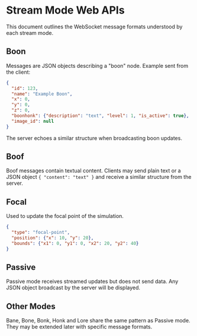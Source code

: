 # Stream Mode Web APIs

This document outlines the WebSocket message formats understood by each stream mode.

## Boon
Messages are JSON objects describing a "boon" node.
Example sent from the client:
```json
{
  "id": 123,
  "name": "Example Boon",
  "x": 0,
  "y": 0,
  "z": 0,
  "boonhonk": {"description": "text", "level": 1, "is_active": true},
  "image_id": null
}
```
The server echoes a similar structure when broadcasting boon updates.

## Boof
Boof messages contain textual content. Clients may send plain text or a JSON object `{ "content": "text" }` and receive a similar structure from the server.

## Focal
Used to update the focal point of the simulation.
```json
{
  "type": "focal-point",
  "position": {"x": 10, "y": 20},
  "bounds": {"x1": 0, "y1": 0, "x2": 20, "y2": 40}
}
```

## Passive
Passive mode receives streamed updates but does not send data. Any JSON object broadcast by the server will be displayed.

## Other Modes
Bane, Bone, Bonk, Honk and Lore share the same pattern as Passive mode. They may be extended later with specific message formats.

